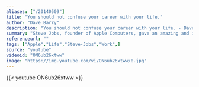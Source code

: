 ```yaml
---
aliases: ["/20140509"]
title: "You should not confuse your career with your life."
author: "Dave Barry"
description: "You should not confuse your career with your life. - Dave Barry quotes from GetInspired365.com"
summary: "Steve Jobs, founder of Apple Computers, gave an amazing and inspirational speech to Stanford University graduates after he was diagnosed with cancer in 2005. This video is not the whole speech, but I think this is the most interesting part of his speech that makes me wonder,, and hopefully you guys can be motivated after seeing this video . . . ."
referenceurl: ""
tags: ["Apple","Life","Steve-Jobs","Work",]
source: "youtube"
videoid: "ON6ub26xtww"
image: "https://img.youtube.com/vi/ON6ub26xtww/0.jpg"
---
```


{{< youtube ON6ub26xtww >}}
